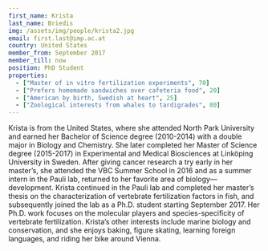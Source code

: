 ```yaml
---
first_name: Krista
last_name: Briedis
img: /assets/img/people/krista2.jpg
email: first.last@imp.ac.at
country: United States
member_from: September 2017
member_till: now
position: PhD Student
properties:
  - ["Master of in vitro fertilization experiments", 70]
  - ["Prefers homemade sandwiches over cafeteria food", 20]
  - ["American by birth, Swedish at heart", 25]
  - ["Zoological interests from whales to tardigrades", 80]
---
```

Krista is from the United States, where she attended North Park University and earned her Bachelor of Science degree (2010-2014) with a double major in Biology and Chemistry. She later completed her Master of Science degree (2015-2017) in Experimental and Medical Biosciences at Linköping University in Sweden. After giving cancer research a try early in her master’s, she attended the VBC Summer School in 2016 and as a summer intern in the Pauli lab, returned to her favorite area of biology—development. Krista continued in the Pauli lab and completed her master’s thesis on the characterization of vertebrate fertilization factors in fish, and subsequently joined the lab as a Ph.D. student starting September 2017. Her Ph.D. work focuses on the molecular players and species-specificity of vertebrate fertilization. Krista’s other interests include marine biology and conservation, and she enjoys baking, figure skating, learning foreign languages, and riding her bike around Vienna.
